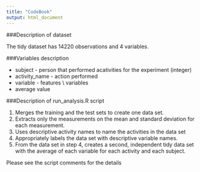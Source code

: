 ```yaml
---
title: "CodeBook"
output: html_document
---
```


###Description of dataset

The tidy dataset has 14220 observations and 4 variables.

###Variables description

* subject - person that performed acativities for the experiment (integer)
* activity_name - action performed
* variable - features \ variables
* average value

###Description of run_analysis.R script

1. Merges the training and the test sets to create one data set.
2. Extracts only the measurements on the mean and standard deviation for each measurement. 
3. Uses descriptive activity names to name the activities in the data set
4. Appropriately labels the data set with descriptive variable names. 
5. From the data set in step 4, creates a second, independent tidy data set with the average of each variable for each activity and each subject.

Please see the script comments for the details
